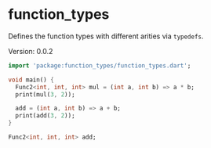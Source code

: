 function_types
=====

Defines the function types with different arities via `typedefs`.

Version: 0.0.2

```dart
import 'package:function_types/function_types.dart';

void main() {
  Func2<int, int, int> mul = (int a, int b) => a * b;
  print(mul(3, 2));

  add = (int a, int b) => a + b;
  print(add(3, 2));
}

Func2<int, int, int> add;
```
